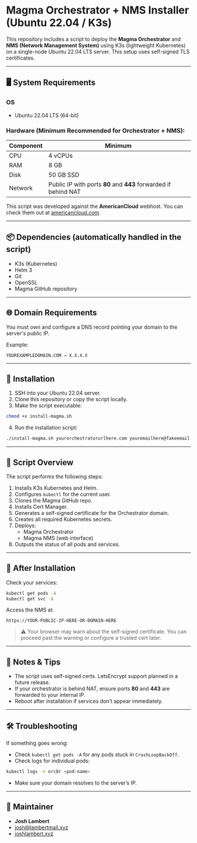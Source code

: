 # Magma Orchestrator + NMS Installer (Ubuntu 22.04 / K3s)

This repository includes a script to deploy the **Magma Orchestrator** and **NMS (Network Management System)** using K3s (lightweight Kubernetes) on a single-node Ubuntu 22.04 LTS server. This setup uses self-signed TLS certificates.

---

## 🖥️ System Requirements

### OS
- Ubuntu 22.04 LTS (64-bit)

### Hardware (Minimum Recommended for Orchestrator + NMS):
| Component | Minimum |
|----------|---------|
| CPU      | 4 vCPUs |
| RAM      | 8 GB    |
| Disk     | 50 GB SSD |
| Network  | Public IP with ports **80** and **443** forwarded if behind NAT |

This script was developed against the **AmericanCloud** webhost. You can check them out at [americancloud.com](https://americancloud.com/).

---

## 📦 Dependencies (automatically handled in the script)

- K3s (Kubernetes)
- Helm 3
- Git
- OpenSSL
- Magma GitHub repository

---

## 🌐 Domain Requirements
You must own and configure a DNS record pointing your domain to the server's public IP.

Example:
```
YOUREXAMPLEDOMAIN.COM → X.X.X.X
```

---

## 🚀 Installation

1. SSH into your Ubuntu 22.04 server.
2. Clone this repository or copy the script locally.
3. Make the script executable:

```bash
chmod +x install-magma.sh
```

4. Run the installation script:

```bash
./install-magma.sh yourorchestratorurlhere.com youremailhere@fakeemail.com
```

---

## 📁 Script Overview

The script performs the following steps:

1. Installs K3s Kubernetes and Helm.
2. Configures `kubectl` for the current user.
3. Clones the Magma GitHub repo.
4. Installs Cert Manager.
5. Generates a self-signed certificate for the Orchestrator domain.
6. Creates all required Kubernetes secrets.
7. Deploys:
   - Magma Orchestrator
   - Magma NMS (web interface)
8. Outputs the status of all pods and services.

---

## 📍 After Installation

Check your services:

```bash
kubectl get pods -A
kubectl get svc -A
```

Access the NMS at:

```
https://YOUR-PUBLIC-IP-HERE-OR-DOMAIN-HERE
```

> ⚠️ Your browser may warn about the self-signed certificate. You can proceed past the warning or configure a trusted cert later.

---

## 🧪 Notes & Tips

- The script uses self-signed certs. LetsEncrypt support planned in a future release.
- If your orchestrator is behind NAT, ensure ports **80** and **443** are forwarded to your internal IP.
- Reboot after installation if services don’t appear immediately.

---

## 🛠 Troubleshooting

If something goes wrong:
- Check `kubectl get pods -A` for any pods stuck in `CrashLoopBackOff`.
- Check logs for individual pods:

```bash
kubectl logs -n orc8r <pod-name>
```

- Make sure your domain resolves to the server’s IP.

---

## 👤 Maintainer

- **Josh Lambert**
- [josh@lambertmail.xyz](mailto:josh@lambertmail.xyz)
- [joshlambert.xyz](https://joshlambert.xyz)
